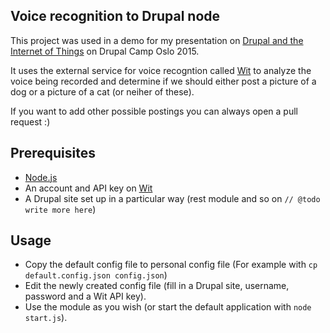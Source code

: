 ## Voice recognition to Drupal node

This project was used in a demo for my presentation on [Drupal and the Internet of Things](https://github.com/eiriksm/dcoslo15-iot) on Drupal Camp Oslo 2015.

It uses the external service for voice recogntion called [Wit](https://wit.ai/) to analyze the voice being recorded and determine if we should either post a picture of a dog or a picture of a cat (or neiher of these).

If you want to add other possible postings you can always open a pull request :)

## Prerequisites

- [Node.js](https://nodejs.org)
- An account and API key on [Wit](https://wit.ai)
- A Drupal site set up in a particular way (rest module and so on `// @todo write more here`)

## Usage

- Copy the default config file to personal config file (For example with `cp default.config.json config.json`)
- Edit the newly created config file (fill in a Drupal site, username, password and a Wit API key).
- Use the module as you wish (or start the default application with `node start.js`).
